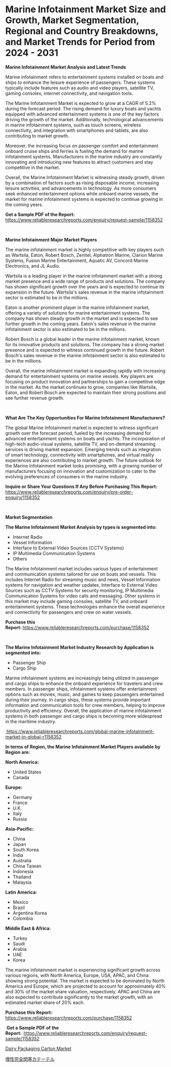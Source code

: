 <p><h1>Marine Infotainment Market Size and Growth, Market Segmentation, Regional and Country Breakdowns, and Market Trends for Period from 2024 -  2031</h1></p><p><strong>Marine Infotainment Market Analysis and Latest Trends</strong></p>
<p><p>Marine infotainment refers to entertainment systems installed on boats and ships to enhance the leisure experience of passengers. These systems typically include features such as audio and video players, satellite TV, gaming consoles, internet connectivity, and navigation tools.</p><p>The Marine Infotainment Market is expected to grow at a CAGR of 5.2% during the forecast period. The rising demand for luxury boats and yachts equipped with advanced entertainment systems is one of the key factors driving the growth of the market. Additionally, technological advancements in marine infotainment systems, such as touch screens, wireless connectivity, and integration with smartphones and tablets, are also contributing to market growth.</p><p>Moreover, the increasing focus on passenger comfort and entertainment onboard cruise ships and ferries is fueling the demand for marine infotainment systems. Manufacturers in the marine industry are constantly innovating and introducing new features to attract customers and stay competitive in the market.</p><p>Overall, the Marine Infotainment Market is witnessing steady growth, driven by a combination of factors such as rising disposable income, increasing leisure activities, and advancements in technology. As more consumers seek enhanced entertainment options while onboard marine vessels, the market for marine infotainment systems is expected to continue growing in the coming years.</p></p>
<p><strong>Get a Sample PDF of the Report:&nbsp;</strong> <a href="https://www.reliableresearchreports.com/enquiry/request-sample/1158352">https://www.reliableresearchreports.com/enquiry/request-sample/1158352</a></p>
<p>&nbsp;</p>
<p><strong>Marine Infotainment Major Market Players</strong></p>
<p><p>The marine infotainment market is highly competitive with key players such as Wartsila, Eaton, Robert Bosch, Zenitel, Alphatron Marine, Clarion Marine Systems, Fusion Marine Entertainment, Aquatic AV, Concord Marine Electronics, and JL Audio. </p><p>Wartsila is a leading player in the marine infotainment market with a strong market presence and a wide range of products and solutions. The company has shown significant growth over the years and is expected to continue its expansion in the future. Wartsila's sales revenue in the marine infotainment sector is estimated to be in the millions.</p><p>Eaton is another prominent player in the marine infotainment market, offering a variety of solutions for marine entertainment systems. The company has shown steady growth in the market and is expected to see further growth in the coming years. Eaton's sales revenue in the marine infotainment sector is also estimated to be in the millions.</p><p>Robert Bosch is a global leader in the marine infotainment market, known for its innovative products and solutions. The company has a strong market presence and is expected to witness continued growth in the future. Robert Bosch's sales revenue in the marine infotainment sector is also estimated to be in the millions.</p><p>Overall, the marine infotainment market is expanding rapidly with increasing demand for entertainment systems on marine vessels. Key players are focusing on product innovation and partnerships to gain a competitive edge in the market. As the market continues to grow, companies like Wartsila, Eaton, and Robert Bosch are expected to maintain their strong positions and see further revenue growth.</p></p>
<p>&nbsp;</p>
<p><strong>What Are The Key Opportunities For Marine Infotainment Manufacturers?</strong></p>
<p><p>The global Marine Infotainment market is expected to witness significant growth over the forecast period, fueled by the increasing demand for advanced entertainment systems on boats and yachts. The incorporation of high-tech audio-visual systems, satellite TV, and on-demand streaming services is driving market expansion. Emerging trends such as integration of smart technology, connectivity with smartphones, and virtual reality experiences are also contributing to market growth. The future outlook for the Marine Infotainment market looks promising, with a growing number of manufacturers focusing on innovation and customization to cater to the evolving preferences of consumers in the marine industry.</p></p>
<p><strong>Inquire or Share Your Questions If Any Before Purchasing This Report:</strong> <a href="https://www.reliableresearchreports.com/enquiry/pre-order-enquiry/1158352">https://www.reliableresearchreports.com/enquiry/pre-order-enquiry/1158352</a></p>
<p>&nbsp;</p>
<p><strong>Market Segmentation</strong></p>
<p><strong>The Marine Infotainment Market Analysis by types is segmented into:</strong></p>
<p><ul><li>Internet Radio</li><li>Vessel Information</li><li>Interface to External Video Sources (CCTV Systems)</li><li>IP Multimedia Communication Systems</li><li>Others</li></ul></p>
<p><p>The Marine Infotainment market includes various types of entertainment and communication systems tailored for use on boats and vessels. This includes Internet Radio for streaming music and news, Vessel Information systems for navigation and weather updates, Interface to External Video Sources such as CCTV Systems for security monitoring, IP Multimedia Communication Systems for video calls and messaging. Other systems in this market may include gaming consoles, satellite TV, and onboard entertainment systems. These technologies enhance the overall experience and connectivity for passengers and crew on water vessels.</p></p>
<p><strong>Purchase this Report:&nbsp;</strong><a href="https://www.reliableresearchreports.com/purchase/1158352">https://www.reliableresearchreports.com/purchase/1158352</a></p>
<p>&nbsp;</p>
<p><strong>The Marine Infotainment Market Industry Research by Application is segmented into:</strong></p>
<p><ul><li>Passenger Ship</li><li>Cargo Ship</li></ul></p>
<p><p>Marine infotainment systems are increasingly being utilized in passenger and cargo ships to enhance the onboard experience for travelers and crew members. In passenger ships, infotainment systems offer entertainment options such as movies, music, and games to keep passengers entertained during their journey. In cargo ships, these systems provide important information and communication tools for crew members, helping to improve productivity and efficiency. Overall, the application of marine infotainment systems in both passenger and cargo ships is becoming more widespread in the maritime industry.</p></p>
<p><a href="https://www.reliableresearchreports.com/global-marine-infotainment-market-in-global-r1158352">&nbsp;https://www.reliableresearchreports.com/global-marine-infotainment-market-in-global-r1158352</a></p>
<p><strong>In terms of Region, the Marine Infotainment Market Players available by Region are:</strong></p>
<p>
    <p> <strong> North America: </strong>
        <ul>
            <li>United States</li>
            <li>Canada</li>
        </ul>
        </p> 
    <p> <strong> Europe: </strong>
        <ul>
            <li>Germany</li>
            <li>France</li>
            <li>U.K.</li>
            <li>Italy</li>
            <li>Russia</li>
        </ul>
        </p> 
    <p> <strong> Asia-Pacific: </strong>
        <ul>
            <li>China</li>
            <li>Japan</li>
            <li>South Korea</li>
            <li>India</li>
            <li>Australia</li>
            <li>China Taiwan</li>
            <li>Indonesia</li>
            <li>Thailand</li>
            <li>Malaysia</li>
        </ul>
        </p> 
    <p> <strong> Latin America: </strong>
        <ul>
            <li>Mexico</li>
            <li>Brazil</li>
            <li>Argentina Korea</li>
            <li>Colombia</li>
        </ul>
        </p> 
    <p> <strong> Middle East & Africa: </strong>
        <ul>
            <li>Turkey</li>
            <li>Saudi</li>
            <li>Arabia</li>
            <li>UAE</li>
            <li>Korea</li>
        </ul>
    </p>
    </p>
<p><p>The marine infotainment market is experiencing significant growth across various regions, with North America, Europe, USA, APAC, and China showing strong potential. The market is expected to be dominated by North America and Europe, which are projected to account for approximately 40% and 30% of the market share valuation, respectively. APAC and China are also expected to contribute significantly to the market growth, with an estimated market share of 20% each.</p></p>
<p><strong>Purchase this Report: </strong><a href="https://www.reliableresearchreports.com/purchase/1158352">https://www.reliableresearchreports.com/purchase/1158352</a></p>
<p>&nbsp;<strong>Get a Sample PDF of the Report:&nbsp;&nbsp;</strong><a href="https://www.reliableresearchreports.com/enquiry/request-sample/1158352">https://www.reliableresearchreports.com/enquiry/request-sample/1158352</a></p>
<p><strong></strong></p>
<p><p><a href="https://issuu.com/reportprime-2/docs/dairy-packaging-carton-market-size-2030.pptx">Dairy Packaging Carton Market</a></p><p><a href="https://github.com/CloydAbbott2023/Market-Research-Report-List-1/blob/main/623000995366.md">慢性完全閉塞カテーテル</a></p></p>